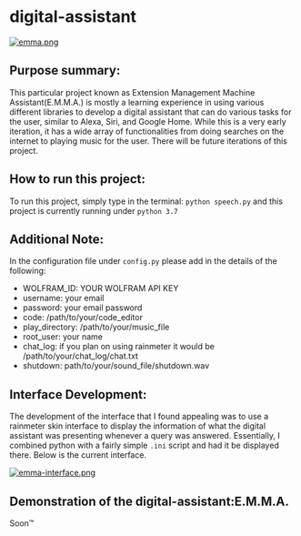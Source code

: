 # digital-assistant

[![emma.png](https://i.postimg.cc/vBK8Cj7h/emma.png)](https://postimg.cc/VrjcCKV0)

## Purpose summary:
This particular project known as Extension Management Machine Assistant(E.M.M.A.) is mostly a learning experience in using various different libraries to develop a digital assistant that can do various tasks for the user, similar to Alexa, Siri, and Google Home. While this is a very early iteration, it has a wide array of functionalities from doing searches on the internet to playing music for the user. There will be future iterations of this project.

## How to run this project:
To run this project, simply type in the terminal: ``python speech.py`` and this project is currently running under ``python 3.7``

## Additional Note:
In the configuration file under ``config.py`` please add in the details of the following:

+ WOLFRAM_ID: YOUR WOLFRAM API KEY
+ username: your email
+ password: your email password
+ code: /path/to/your/code_editor
+ play_directory: /path/to/your/music_file
+ root_user: your name
+ chat_log: if you plan on using rainmeter it would be /path/to/your/chat_log/chat.txt
+ shutdown: path/to/your/sound_file/shutdown.wav

## Interface Development:
The development of the interface that I found appealing was to use a rainmeter skin interface to display the information of what the digital assistant was presenting whenever a query was answered. Essentially, I combined python with a fairly simple ``.ini`` script and had it be displayed there. Below is the current interface.

[![emma-interface.png](https://i.postimg.cc/13FWFNY3/emma-interface.png)](https://postimg.cc/jDsQ0Cbp)

## Demonstration of the digital-assistant:E.M.M.A.

Soon:tm:

